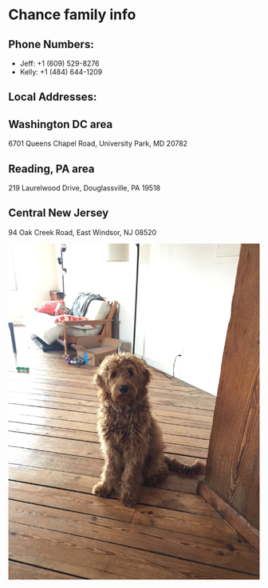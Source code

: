 # Chance family info

## Phone Numbers:
   - Jeff: +1 (609) 529-8276
   - Kelly: +1 (484) 644-1209


## Local Addresses:

Washington DC area
------------------------------------------------
6701 Queens Chapel Road, University Park, MD 20782


Reading, PA area
------------------------------------------------
219 Laurelwood Drive, Douglassville, PA 19518


Central New Jersey
------------------------------------------------
94 Oak Creek Road, East Windsor, NJ 08520

<img src="IMG_2980.JPG" alt="hi" class="inline"/>

